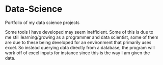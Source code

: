 # Data-Science
Portfolio of my data science projects

Some tools I have developed may seem inefficient. Some of this is due to me still learning/growing as a programmer and data scientist, some of them are due to these being developed for an environment that primarily uses excel. So instead querying data directly from a database, the program will work off of excel inputs for instance since this is the way I am given the data.
